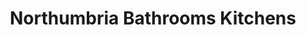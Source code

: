 ---
title: "Northumbria Bathrooms Kitchens"
url: /blyth/northumbria-bathrooms-kitchens/
shop: Raumausstattung
---